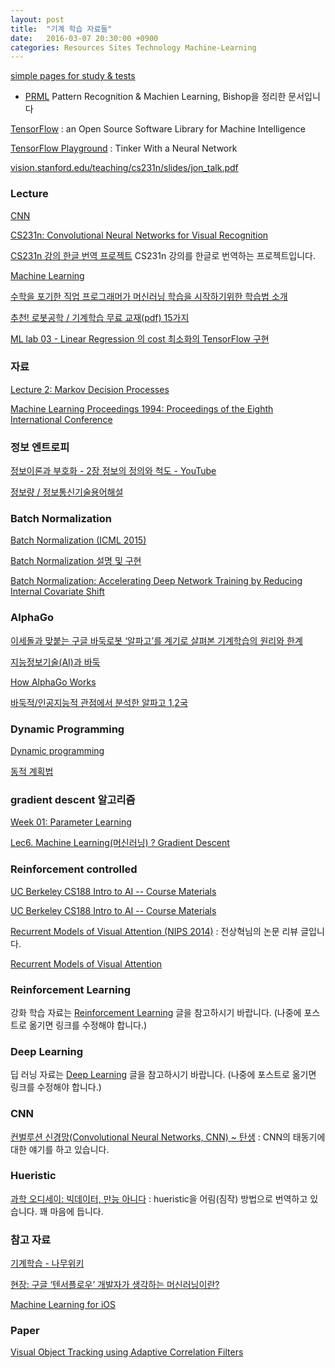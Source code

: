 ```yaml
---
layout: post
title:  "기계 학습 자료들"
date:   2016-03-07 20:30:00 +0900
categories: Resources Sites Technology Machine-Learning
---
```


[simple pages for study & tests](http://norman3.github.io)
  
* [PRML](http://norman3.github.io/prml/) Pattern Recognition & Machien Learning, Bishop을 정리한 문서입니다

[TensorFlow](https://www.tensorflow.org) : an Open Source Software Library for Machine Intelligence

[TensorFlow Playground](http://playground.tensorflow.org/) : Tinker With a Neural Network

[‎vision.stanford.edu/teaching/cs231n/slides/jon_talk.pdf](http://vision.stanford.edu/teaching/cs231n/slides/jon_talk.pdf)

### Lecture

[CNN](http://cs231n.stanford.edu/syllabus.html)

[CS231n: Convolutional Neural Networks for Visual Recognition](http://cs231n.stanford.edu)

[CS231n 강의 한글 번역 프로젝트](http://aikorea.org/cs231n/) CS231n 강의를 한글로 번역하는 프로젝트입니다. 

[Machine Learning](https://www.coursera.org/learn/machine-learning#syllabus)

[수학을 포기한 직업 프로그래머가 머신러닝 학습을 시작하기위한 학습법 소개](http://www.moreagile.net/2015/05/how-to-start-machine-learning-study.html)

[추천! 로봇공학 / 기계학습 무료 교재(pdf) 15가지](http://t-robotics.blogspot.kr/2015/01/pdf-15.html#.WGIJTbE6-uO)

[ML lab 03 - Linear Regression 의 cost 최소화의 TensorFlow 구현](https://www.youtube.com/watch?v=pHPmzTQ_e2o)

### 자료

[Lecture 2: Markov Decision Processes](http://www0.cs.ucl.ac.uk/staff/d.silver/web/Teaching_files/MDP.pdf)

[Machine Learning Proceedings 1994: Proceedings of the Eighth International Conference](https://books.google.co.kr/books?hl=ko&lr=&id=cEqjBQAAQBAJ&oi=fnd&pg=PA157&dq=reinforcement+learning&ots=E1srt8v2DL&sig=egdPIkLXHZ7vkqrchIPh16yOvrk#v=onepage&q=reinforcement%20learning&f=false)

### 정보 엔트로피

[정보이론과 부호화 - 2장 정보의 정의와 척도 - YouTube](https://www.youtube.com/watch?v=M5Ak4Kpu23Q)

[정보량 / 정보통신기술용어해설](http://www.ktword.co.kr/tree_menu_manager.php?id=781&m_temp1=3660)


### Batch Normalization

[Batch Normalization (ICML 2015)](http://sanghyukchun.github.io/88/)

[Batch Normalization 설명 및 구현](https://shuuki4.wordpress.com/2016/01/13/batch-normalization-설명-및-구현/)

[Batch Normalization: Accelerating Deep Network Training by Reducing Internal Covariate Shift](http://arxiv.org/abs/1502.03167)


### AlphaGo

[이세돌과 맞붙는 구글 바둑로봇 ‘알파고’를 계기로 살펴본 기계학습의 원리와 한계](http://www.venturesquare.net/716562)

[지능정보기술(AI)과 바둑](http://aibaduk.kr)

[How AlphaGo Works](https://www.dcine.com/2016/01/28/alphago/)

[바둑적/인공지능적 관점에서 분석한 알파고 1,2국](http://t-robotics.blogspot.kr/2016/03/12.html?m=1)

### Dynamic Programming

[Dynamic programming](https://en.wikipedia.org/wiki/Dynamic_programming)

[동적 계획법](https://ko.wikipedia.org/wiki/동적_계획법)

### gradient descent 알고리즘

[Week 01: Parameter Learning](http://goodtogreate.tistory.com/394)

[Lec6. Machine Learning(머신러닝) ? Gradient Descent](http://blog.naver.com/mypa3424/220542149463)

### Reinforcement controlled

[UC Berkeley CS188 Intro to AI -- Course Materials](http://ai.berkeley.edu/home.html)

[UC Berkeley CS188 Intro to AI -- Course Materials](http://ai.berkeley.edu/reinforcement.html)

[Recurrent Models of Visual Attention (NIPS 2014)](http://sanghyukchun.github.io/91/) : 전상혁님의 논문 리뷰 글입니다.

[Recurrent Models of Visual Attention](https://arxiv.org/abs/1406.6247)

### Reinforcement Learning

강화 학습 자료는 [Reinforcement Learning](../_draft/2016-12-27-Reinforcement-Learning.md) 글을 참고하시기 바랍니다. (나중에 포스트로 옮기면 링크를 수정해야 합니다.)

### Deep Learning

딥 러닝 자료는 [Deep Learning](../_draft/2016-10-30-Deep-Learning.md) 글을 참고하시기 바랍니다. (나중에 포스트로 옮기면 링크를 수정해야 합니다.)

### CNN 

[컨벌루션 신경망(Convolutional Neural Networks, CNN) ~ 탄생](http://blog.naver.com/msnayana/220781235541) : CNN의 태동기에 대한 얘기를 하고 있습니다. 

### Hueristic

[과학 오디세이: 빅데이터, 만능 아니다](http://v.media.daum.net/v/20161113211254798) : hueristic을 어림(짐작) 방법으로 번역하고 있습니다. 꽤 마음에 듭니다.

### 참고 자료

[기계학습 - 나무위키](https://namu.wiki/w/기계학습)

[현장: 구글 ‘텐서플로우’ 개발자가 생각하는 머신러닝이란?](http://www.bloter.net/archives/254962)

[Machine Learning for iOS](http://alexsosn.github.io/ml/2015/11/05/iOS-ML.html)

### Paper

[Visual Object Tracking using Adaptive Correlation Filters](http://www.cs.colostate.edu/~vision/publications/bolme_cvpr10.pdf)